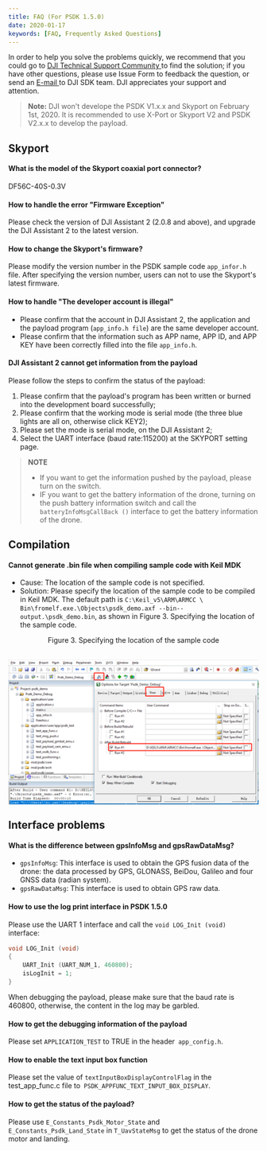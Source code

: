 ```yaml
---
title: FAQ (For PSDK 1.5.0)
date: 2020-01-17
keywords: [FAQ, Frequently Asked Questions]
---
```


In order to help you solve the problems quickly, we recommend that you could go to <a href="https://djisdksupport.zendesk.com/hc/en-us/community/topics"> DJI Technical Support Community </a> to find the solution; if you have other questions, please use <a herf="https://formcrafts.com/a/dji-developer-feedback-cn"> Issue Form </a> to feedback the question, or send an <a href="mailto:dev@dji.com"> E-mail </a> to DJI SDK team. DJI appreciates your support and attention.

> **Note:** DJI won't develope the PSDK V1.x.x and Skyport on February 1st, 2020. It is recommended to use X-Port or Skyport V2 and PSDK V2.x.x to develop the payload.

## Skyport
#### What is the model of the Skyport coaxial port connector?
DF56C-40S-0.3V

#### How to handle the error "Firmware Exception" 
Please check the version of DJI Assistant 2 (2.0.8 and above), and upgrade the DJI Assistant 2 to the latest version.

#### How to change the Skyport's firmware?
Please modify the version number in the PSDK sample code `app_infor.h` file.
After specifying the version number, users can not to use the Skyport's latest firmware.

#### How to handle "The developer account is illegal"
* Please confirm that the account in DJI Assistant 2, the application and the payload program (`app_info.h file`) are the same developer account.
* Please confirm that the information such as APP name, APP ID, and APP KEY have been correctly filled into the file `app_info.h`.

#### DJI Assistant 2 cannot get information from the payload
Please follow the steps to confirm the status of the payload:
1. Please confirm that the payload's program has been written or burned into the development board successfully;
2. Please confirm that the working mode is serial mode (the three blue lights are all on, otherwise click KEY2);
3. Please set the mode is serial mode, on the DJI Assistant 2;
4. Select the UART interface (baud rate:115200) at the SKYPORT setting page.

> **NOTE**
> * If you want to get the information pushed by the payload, please turn on the switch.
> * IF you want to get the battery information of the drone, turning on the push battery information switch and call the `batteryInfoMsgCallBack ()` interface to get the battery information of the drone.

## Compilation 
#### Cannot generate .bin file when compiling sample code with Keil MDK
* Cause: The location of the sample code is not specified.
* Solution: Please specify the location of the sample code to be compiled in Keil MDK. The default path is `C:\Keil_v5\ARM\ARMCC \ Bin\fromelf.exe.\Objects\psdk_demo.axf --bin--output.\psdk_demo.bin`, as shown in Figure 3. Specifying the location of the sample code.

<div>
<div style = "text-align: center"> <p> Figure 3. Specifying the location of the sample code </p>
</div>
<div style = "text-align: center"> <p> <span>
      <img src = "../images/faq/1.png" width = "600" style = "vertical-align: middle" alt /> </span></p>
</div></div>


## Interface problems
#### What is the difference between gpsInfoMsg and gpsRawDataMsg?
* `gpsInfoMsg`: This interface is used to obtain the GPS fusion data of the drone: the data processed by GPS, GLONASS, BeiDou, Galileo and four GNSS data (radian system).
* `gpsRawDataMsg`: This interface is used to obtain GPS raw data.

#### How to use the log print interface in PSDK 1.5.0  
Please use the UART 1 interface and call the `void LOG_Init (void)` interface:

```c
void LOG_Init (void)
{
    UART_Init (UART_NUM_1, 460800);
    isLogInit = 1;
}
```

When debugging the payload, please make sure that the baud rate is 460800, otherwise, the content in the log may be garbled.

#### How to get the debugging information of the payload
Please set `APPLICATION_TEST` to TRUE in the header` app_config.h`.

#### How to enable the text input box function
Please set the value of `textInputBoxDisplayControlFlag` in the test_app_func.c file to` PSDK_APPFUNC_TEXT_INPUT_BOX_DISPLAY`.

#### How to get the status of the payload?
Please use `E_Constants_Psdk_Motor_State` and` E_Constants_Psdk_Land_State` in `T_UavStateMsg` to get the status of the drone motor and landing.